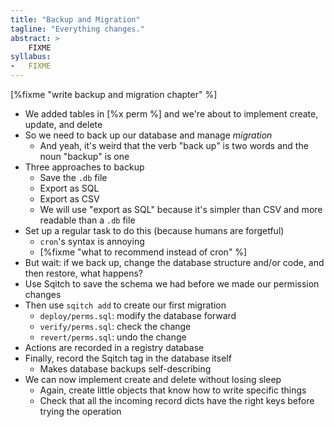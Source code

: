 ```yaml
---
title: "Backup and Migration"
tagline: "Everything changes."
abstract: >
    FIXME
syllabus:
-   FIXME
---
```


[%fixme "write backup and migration chapter" %]

-   We added tables in [%x perm %] and we're about to implement create, update, and delete
-   So we need to back up our database and manage *migration*
    -   And yeah, it's weird that the verb "back up" is two words and the noun "backup" is one
-   Three approaches to backup
    -   Save the `.db` file
    -   Export as SQL
    -   Export as CSV
    -   We will use "export as SQL" because it's simpler than CSV and more readable than a `.db` file
-   Set up a regular task to do this (because humans are forgetful)
    -   `cron`'s syntax is annoying
    -   [%fixme "what to recommend instead of cron" %]
-   But wait: if we back up, change the database structure and/or code, and then restore, what happens?
-   Use Sqitch to save the schema we had before we made our permission changes
-   Then use `sqitch add` to create our first migration
    -   `deploy/perms.sql`: modify the database forward
    -   `verify/perms.sql`: check the change
    -   `revert/perms.sql`: undo the change
-   Actions are recorded in a registry database
-   Finally, record the Sqitch tag in the database itself
    -   Makes database backups self-describing
-   We can now implement create and delete without losing sleep
    -   Again, create little objects that know how to write specific things
    -   Check that all the incoming record dicts have the right keys before trying the operation
